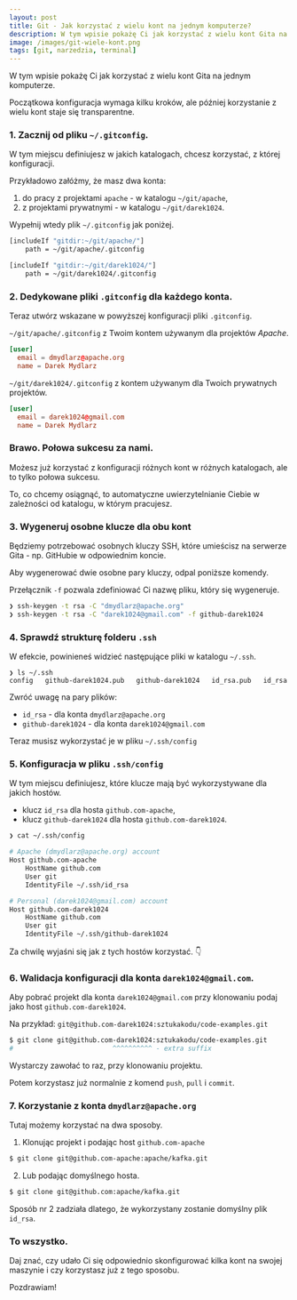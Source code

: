 ```yaml
---
layout:	post
title: Git - Jak korzystać z wielu kont na jednym komputerze?
description: W tym wpisie pokażę Ci jak korzystać z wielu kont Gita na jednym komputerze.
image: /images/git-wiele-kont.png
tags: [git, narzedzia, terminal]
---
```


W tym wpisie pokażę Ci jak korzystać z wielu kont Gita na jednym komputerze.

Początkowa konfiguracja wymaga kilku kroków, ale później korzystanie z wielu kont staje się transparentne. 


### 1. Zacznij od pliku `~/.gitconfig`.

W tym miejscu definiujesz w jakich katalogach, chcesz korzystać, z której konfiguracji.

Przykładowo załóżmy, że masz dwa konta:

1. do pracy z projektami `apache` - w katalogu `~/git/apache`,
2. z projektami prywatnymi - w katalogu `~/git/darek1024`.

Wypełnij wtedy plik `~/.gitconfig` jak poniżej.

```bash
[includeIf "gitdir:~/git/apache/"]
	path = ~/git/apache/.gitconfig

[includeIf "gitdir:~/git/darek1024/"]
	path = ~/git/darek1024/.gitconfig
```


### 2. Dedykowane pliki `.gitconfig` dla każdego konta.

Teraz utwórz wskazane w powyższej konfiguracji pliki `.gitconfig`.

`~/git/apache/.gitconfig` z Twoim kontem używanym dla projektów *Apache*.

```conf
[user]
  email = dmydlarz@apache.org
  name = Darek Mydlarz
```

`~/git/darek1024/.gitconfig` z kontem używanym dla Twoich prywatnych projektów.

```conf
[user]
  email = darek1024@gmail.com
  name = Darek Mydlarz
```

### Brawo. Połowa sukcesu za nami.

Możesz już korzystać z konfiguracji różnych kont w różnych katalogach, ale to tylko połowa sukcesu.

To, co chcemy osiągnąć, to automatyczne uwierzytelnianie Ciebie w zależności od katalogu, w którym pracujesz.


### 3. Wygeneruj osobne klucze dla obu kont

Będziemy potrzebować osobnych kluczy SSH, które umieścisz na serwerze Gita - np. GitHubie w odpowiednim koncie.

Aby wygenerować dwie osobne pary kluczy, odpal poniższe komendy.

Przełącznik `-f` pozwala zdefiniować Ci nazwę pliku, który się wygeneruje.

```bash
❯ ssh-keygen -t rsa -C "dmydlarz@apache.org"
❯ ssh-keygen -t rsa -C "darek1024@gmail.com" -f github-darek1024
```

### 4. Sprawdź strukturę folderu `.ssh`

W efekcie, powinieneś widzieć następujące pliki w katalogu `~/.ssh`.

```
❯ ls ~/.ssh
config   github-darek1024.pub   github-darek1024   id_rsa.pub   id_rsa
```

Zwróć uwagę na pary plików:

* `id_rsa`  - dla konta `dmydlarz@apache.org`
* `github-darek1024` - dla konta `darek1024@gmail.com`

Teraz musisz wykorzystać je w pliku `~/.ssh/config`


### 5. Konfiguracja w pliku `.ssh/config`

W tym miejscu definiujesz, które klucze mają być wykorzystywane dla jakich hostów.

* klucz `id_rsa` dla hosta `github.com-apache`,
* klucz `github-darek1024` dla hosta `github.com-darek1024`.

```bash
❯ cat ~/.ssh/config

# Apache (dmydlarz@apache.org) account
Host github.com-apache
    HostName github.com
    User git
    IdentityFile ~/.ssh/id_rsa

# Personal (darek1024@gmail.com) account
Host github.com-darek1024
    HostName github.com
    User git
    IdentityFile ~/.ssh/github-darek1024
```

Za chwilę wyjaśni się jak z tych hostów korzystać. 👇


### 6. Walidacja konfiguracji dla konta `darek1024@gmail.com`.

Aby pobrać projekt dla konta `darek1024@gmail.com` przy klonowaniu podaj jako host `github.com-darek1024`.

Na przykład: `git@github.com-darek1024:sztukakodu/code-examples.git`

```bash
$ git clone git@github.com-darek1024:sztukakodu/code-examples.git
#                         ^^^^^^^^^^ - extra suffix
````

Wystarczy zawołać to raz, przy klonowaniu projektu.

Potem korzystasz już normalnie z komend `push`, `pull` i `commit`.


### 7. Korzystanie z konta `dmydlarz@apache.org`

Tutaj możemy korzystać na dwa sposoby.

1. Klonując projekt i podając host `github.com-apache`

```bash
$ git clone git@github.com-apache:apache/kafka.git
```

2. Lub podając domyślnego hosta.

```bash
$ git clone git@github.com:apache/kafka.git
```

Sposób nr 2 zadziała dlatego, że wykorzystany zostanie domyślny plik `id_rsa`.

### To wszystko.

Daj znać, czy udało Ci się odpowiednio skonfigurować kilka kont na swojej maszynie i czy korzystasz już z tego sposobu.

Pozdrawiam!
